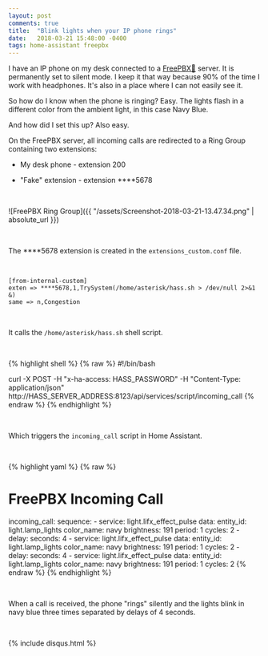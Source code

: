 ```yaml
---
layout: post
comments: true
title:  "Blink lights when your IP phone rings"
date:   2018-03-21 15:48:00 -0400
tags: home-assistant freepbx
---
```


I have an IP phone on my desk connected to a [FreePBX🔗](https://www.freepbx.org) server. It is permanently set to silent mode. I keep it that way because 90% of the time I work with headphones. It's also in a place where I can not easily see it.

So how do I know when the phone is ringing? Easy. The lights flash in a different color from the ambient light, in this case Navy Blue.

And how did I set this up? Also easy.

On the FreePBX server, all incoming calls are redirected to a Ring Group containing two extensions:

*  My desk phone - extension 200

*  "Fake" extension - extension \*\*\*\*5678

<br />

![FreePBX Ring Group]({{ "/assets/Screenshot-2018-03-21-13.47.34.png" | absolute_url }})

<br />

The ****5678 extension is created in the `extensions_custom.conf` file.

<br />

```
[from-internal-custom] 
exten => ****5678,1,TrySystem(/home/asterisk/hass.sh > /dev/null 2>&1 &)
same => n,Congestion
```

<br />

It calls the `/home/asterisk/hass.sh` shell script.

<br />

{% highlight shell %}
{% raw %}
#!/bin/bash

curl -X POST -H "x-ha-access: HASS_PASSWORD" -H "Content-Type: application/json" http://HASS_SERVER_ADDRESS:8123/api/services/script/incoming_call
{% endraw %}
{% endhighlight %}

<br />

Which triggers the `incoming_call` script in Home Assistant.

<br />

{% highlight yaml %}
{% raw %}
# FreePBX Incoming Call
incoming_call:
  sequence:
    - service: light.lifx_effect_pulse
      data:
        entity_id: light.lamp_lights
        color_name: navy
        brightness: 191
        period: 1
        cycles: 2
    - delay:
        seconds: 4
    - service: light.lifx_effect_pulse
      data:
        entity_id: light.lamp_lights
        color_name: navy
        brightness: 191
        period: 1
        cycles: 2
    - delay:
        seconds: 4
    - service: light.lifx_effect_pulse
      data:
        entity_id: light.lamp_lights
        color_name: navy
        brightness: 191
        period: 1
        cycles: 2
{% endraw %}
{% endhighlight %}

<br />

When a call is received, the phone "rings" silently and the lights blink in navy blue three times separated by delays of 4 seconds.

<br />

{% include disqus.html %}